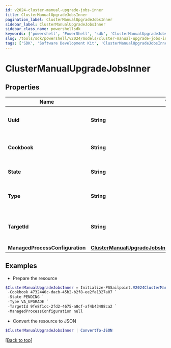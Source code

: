 ```yaml
---
id: v2024-cluster-manual-upgrade-jobs-inner
title: ClusterManualUpgradeJobsInner
pagination_label: ClusterManualUpgradeJobsInner
sidebar_label: ClusterManualUpgradeJobsInner
sidebar_class_name: powershellsdk
keywords: ['powershell', 'PowerShell', 'sdk', 'ClusterManualUpgradeJobsInner', 'V2024ClusterManualUpgradeJobsInner'] 
slug: /tools/sdk/powershell/v2024/models/cluster-manual-upgrade-jobs-inner
tags: ['SDK', 'Software Development Kit', 'ClusterManualUpgradeJobsInner', 'V2024ClusterManualUpgradeJobsInner']
---
```



# ClusterManualUpgradeJobsInner

## Properties

Name | Type | Description | Notes
------------ | ------------- | ------------- | -------------
**Uuid** | **String** | Unique identifier for the upgrade job. | [required]
**Cookbook** | **String** | Identifier for the cookbook used in the upgrade job. | [required]
**State** | **String** | Current state of the upgrade job. | [required]
**Type** | **String** | The type of upgrade job (e.g., VA_UPGRADE). | [required]
**TargetId** | **String** | Unique identifier of the target for the upgrade job. | [required]
**ManagedProcessConfiguration** | [**ClusterManualUpgradeJobsInnerManagedProcessConfiguration**](cluster-manual-upgrade-jobs-inner-managed-process-configuration) |  | [required]

## Examples

- Prepare the resource
```powershell
$ClusterManualUpgradeJobsInner = Initialize-PSSailpoint.V2024ClusterManualUpgradeJobsInner  -Uuid 4732440c-dacb-45b2-b2f8-ee2fa1327a07 `
 -Cookbook 4732440c-dacb-45b2-b2f8-ee2fa1327a07 `
 -State PENDING `
 -Type VA_UPGRADE `
 -TargetId 9fe8f1cc-2fd2-4675-a8cf-af4b43488ca2 `
 -ManagedProcessConfiguration null
```

- Convert the resource to JSON
```powershell
$ClusterManualUpgradeJobsInner | ConvertTo-JSON
```


[[Back to top]](#) 


